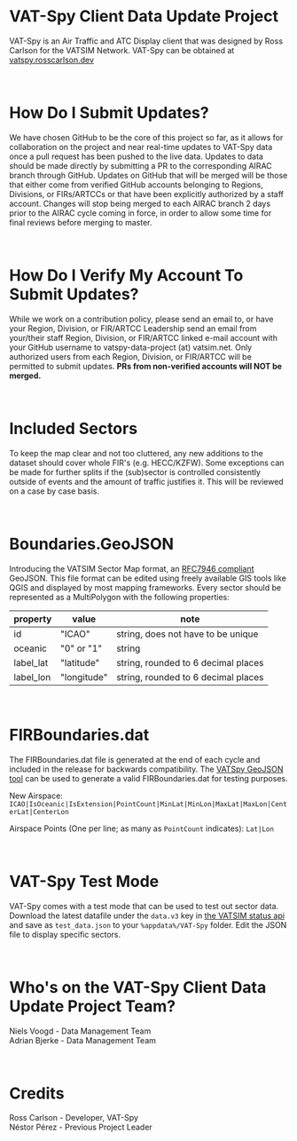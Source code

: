 # VAT-Spy Client Data Update Project

VAT-Spy is an Air Traffic and ATC Display client that was designed by Ross Carlson for the VATSIM Network. VAT-Spy can be obtained at [vatspy.rosscarlson.dev](https://vatspy.rosscarlson.dev/)

<br>

# How Do I Submit Updates?

We have chosen GitHub to be the core of this project so far, as it allows for collaboration on the project and near real-time updates to VAT-Spy data once a pull request has been pushed to the live data. Updates to data should be made directly by submitting a PR to the corresponding AIRAC branch through GitHub. Updates on GitHub that will be merged will be those that either come from verified GitHub accounts belonging to Regions, Divisions, or FIRs/ARTCCs or that have been explicitly authorized by a staff account. Changes will stop being merged to each AIRAC branch 2 days prior to the AIRAC cycle coming in force, in order to allow some time for final reviews before merging to master.

<br>

# How Do I Verify My Account To Submit Updates?

While we work on a contribution policy, please send an email to, or have your Region, Division, or FIR/ARTCC Leadership send an email from your/their staff Region, Division, or FIR/ARTCC linked e-mail account with your GitHub username to vatspy-data-project (at) vatsim.net. Only authorized users from each Region, Division, or FIR/ARTCC will be permitted to submit updates. **PRs from non-verified accounts will NOT be merged.**

<br>

# Included Sectors

To keep the map clear and not too cluttered, any new additions to the dataset should cover whole FIR's (e.g. HECC/KZFW). Some exceptions can be made for further splits if the (sub)sector is controlled consistently outside of events and the amount of traffic justifies it. This will be reviewed on a case by case basis. 

<br>

# Boundaries.GeoJSON

Introducing the VATSIM Sector Map format, an [RFC7946 compliant](https://tools.ietf.org/html/rfc7946) GeoJSON. This file format can be edited using freely available GIS tools like QGIS and displayed by most mapping frameworks. Every sector should be represented as a MultiPolygon with the following properties:
<br>

| property  | value       | note                                |
|-----------|-------------|-------------------------------------|
| id        | "ICAO"      | string, does not have to be unique  |
| oceanic   | "0" or "1"  | string                              |
| label_lat | "latitude"  | string, rounded to 6 decimal places |
| label_lon | "longitude" | string, rounded to 6 decimal places |

<br>

# FIRBoundaries.dat

The FIRBoundaries.dat file is generated at the end of each cycle and included in the release for backwards compatibility. The [VATSpy GeoJSON tool](https://github.com/NelisV/vatspy-geojson/releases/latest) can be used to generate a valid FIRBoundaries.dat for testing purposes. 

New Airspace: ```ICAO|IsOceanic|IsExtension|PointCount|MinLat|MinLon|MaxLat|MaxLon|CenterLat|CenterLon```

Airspace Points (One per line; as many as ``PointCount`` indicates):
```Lat|Lon```

<br>

# VAT-Spy Test Mode

VAT-Spy comes with a test mode that can be used to test out sector data. Download the latest datafile under the `data.v3` key in [the VATSIM status api](https://status.vatsim.net/status.json) and save as ```test_data.json``` to your ```%appdata%/VAT-Spy``` folder. Edit the JSON file to display specific sectors. 

<br>

# Who's on the VAT-Spy Client Data Update Project Team?

Niels Voogd - Data Management Team<br />
Adrian Bjerke - Data Management Team<br />


<br>

# Credits

Ross Carlson - Developer, VAT-Spy<br />
Néstor Pérez - Previous Project Leader<br />
